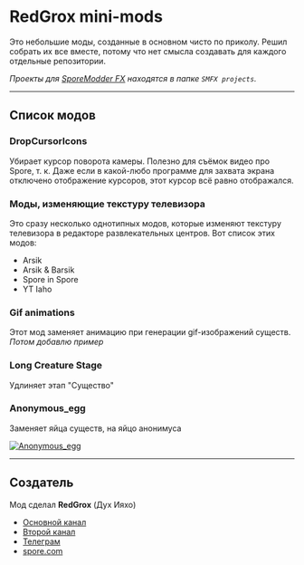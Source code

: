 # RedGrox mini-mods

Это небольшие моды, созданные в основном чисто по приколу. Решил собрать их все вместе, потому что нет смысла создавать для каждого отдельные репозитории.

*Проекты для [SporeModder FX](https://github.com/emd4600/SporeModder-FX) находятся в папке `SMFX projects`.*

___

## Список модов

### DropCursorIcons

Убирает курсор поворота камеры. Полезно для съёмок видео про Spore, т. к. Даже если в какой-любо программе для захвата экрана отключено отображение курсоров, этот курсор всё равно отображался.

### Моды, изменяющие текстуру телевизора

Это сразу несколько однотипных модов, которые изменяют текстуру телевизора в редакторе развлекательных центров. Вот список этих модов:

+ Arsik
+ Arsik & Barsik
+ Spore in Spore
+ YT Iaho

### Gif animations

Этот мод заменяет анимацию при генерации gif-изображений существ.
*Потом добавлю пример*

### Long Creature Stage

Удлиняет этап "Существо"

### Anonymous_egg

Заменяет яйца существ, на яйцо анонимуса

[![Anonymous_egg](https://i.ytimg.com/vi/l1yr-Jm51BE/hqdefault.jpg?sqp=-oaymwEcCPYBEIoBSFXyq4qpAw4IARUAAIhCGAFwAcABBg==&rs=AOn4CLDn3aDL_1jqnf9DX6f5ZnzY0OXzbg "Видео")](https://www.youtube.com/watch?v=l1yr-Jm51BE)

___

## Создатель

Мод сделал **RedGrox** (Дух Ияхо)

+ [Основной канал](https://www.youtube.com/c/ДухИяхо)
+ [Второй канал](https://www.youtube.com/c/КрутойДухИяхо2013)
+ [Телеграм](https://t.me/SporeRedGroxMods)
+ [spore.com](http://www.spore.com/view/myspore/RedGrox)
